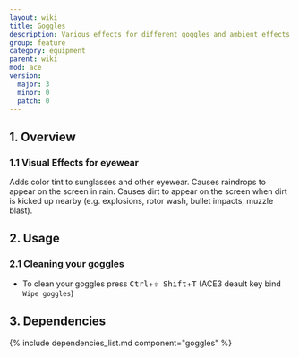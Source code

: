 ```yaml
---
layout: wiki
title: Goggles
description: Various effects for different goggles and ambient effects like dirt thrown up by explosions.
group: feature
category: equipment
parent: wiki
mod: ace
version:
  major: 3
  minor: 0
  patch: 0
---
```


## 1. Overview

### 1.1 Visual Effects for eyewear
Adds color tint to sunglasses and other eyewear. Causes raindrops to appear on the screen in rain. Causes dirt to appear on the screen when dirt is kicked up nearby (e.g. explosions, rotor wash, bullet impacts, muzzle blast).


## 2. Usage

### 2.1 Cleaning your goggles
- To clean your goggles press <kbd>Ctrl</kbd>+<kbd>⇧&nbsp;Shift</kbd>+<kbd>T</kbd> (ACE3 deault key bind `Wipe goggles`)

## 3. Dependencies

{% include dependencies_list.md component="goggles" %}
